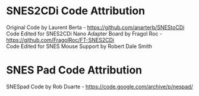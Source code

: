 # SNES2CDi Code Attribution
Original Code by Laurent Berta - https://github.com/anarterb/SNEStoCDi <br>
Code Edited for SNES2CDi Nano Adapter Board by Fragol Roc - https://github.com/FragolRoc/FT-SNES2CDi <br>
Code Edited for SNES Mouse Support by Robert Dale Smith

# SNES Pad Code Attribution
SNESpad Code by Rob Duarte - https://code.google.com/archive/p/nespad/
